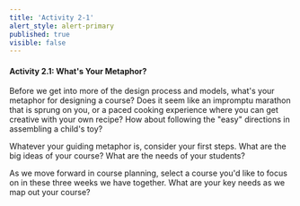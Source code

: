 ```yaml
---
title: 'Activity 2-1'
alert_style: alert-primary
published: true
visible: false
---
```


#### Activity 2.1: What's Your Metaphor?

Before we get into more of the design process and models, what's your metaphor for designing a course?  Does it seem like an impromptu marathon that is sprung on you, or a paced cooking experience where you can get creative with your own recipe? How about following the "easy" directions in assembling a child's toy?

Whatever your guiding metaphor is, consider your first steps.  What are the big ideas of your course?  What are the needs of your students?

As we move forward in course planning, select a course you'd like to focus on in these three weeks we have together.  What are your key needs as we map out your course?
